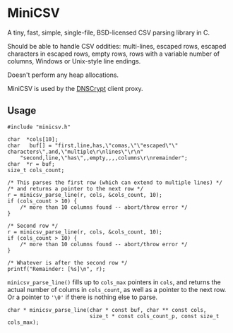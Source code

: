 MiniCSV
=======

A tiny, fast, simple, single-file, BSD-licensed CSV parsing library in C.

Should be able to handle CSV oddities: multi-lines, escaped rows,
escaped characters in escaped rows, empty rows, rows with a variable
number of columns, Windows or Unix-style line endings.

Doesn't perform any heap allocations.

MiniCSV is used by the [DNSCrypt](http://dnscrypt.org) client proxy.

Usage
-----

    #include "minicsv.h"

    char  *cols[10];
    char   buf[] = "first,line,has,\"comas,\"\"escaped\"\" characters\",and,\"multiple\r\nlines\"\r\n"
        "second,line,\"has\",,empty,,,,columns\r\nremainder";
    char  *r = buf;
    size_t cols_count;

    /* This parses the first row (which can extend to multiple lines) */
    /* and returns a pointer to the next row */
    r = minicsv_parse_line(r, cols, &cols_count, 10);
    if (cols_count > 10) {
        /* more than 10 columns found -- abort/throw error */
    }

    /* Second row */
    r = minicsv_parse_line(r, cols, &cols_count, 10);
    if (cols_count > 10) {
        /* more than 10 columns found -- abort/throw error */
    }

    /* Whatever is after the second row */
    printf("Remainder: [%s]\n", r);

`minicsv_parse_line()` fills up to `cols_max` pointers in `cols`, and
returns the actual number of colums in `cols_count`, as well as a
pointer to the next row. Or a pointer to `'\0'` if there is nothing else
to parse.

    char * minicsv_parse_line(char * const buf, char ** const cols,
                              size_t * const cols_count_p, const size_t cols_max);


